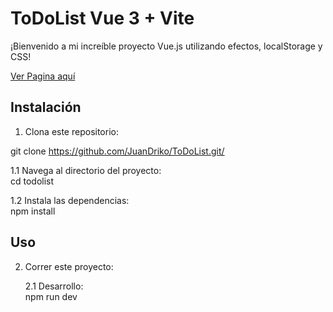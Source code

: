 # ToDoList Vue 3 + Vite

¡Bienvenido a mi increíble proyecto Vue.js utilizando efectos, localStorage y CSS! 

<a href='https://juandriko.github.io/ToDoList/'>Ver Pagina aquí </a>

## Instalación

1. Clona este repositorio:
  
  git clone https://github.com/JuanDriko/ToDoList.git/

   <p>
   1.1 Navega al directorio del proyecto: <br>
   cd todolist
   
   1.2 Instala las dependencias: <br>
   npm install   
 </p>
 
## Uso

2. Correr este proyecto:

   <p> 
   2.1 Desarrollo: <br>
   npm run dev
  </p>
